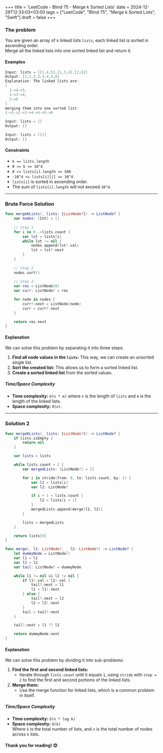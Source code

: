 +++
title = 'LeetCode - Blind 75 - Merge k Sorted Lists'
date = 2024-12-29T12:33:03+03:00
tags = ["LeetCode", "Blind 75", "Merge k Sorted Lists", "Swift"]
draft = false
+++

### The problem  
You are given an array of `k` linked lists `lists`, each linked list is sorted in ascending order.  
Merge all the linked lists into one sorted linked list and return it.

#### Examples
```swift
Input: lists = [[1,4,5],[1,3,4],[2,6]]
Output: [1,1,2,3,4,4,5,6]
Explanation: The linked lists are:
[
  1->4->5,
  1->3->4,
  2->6
]
merging them into one sorted list:
1->1->2->3->4->4->5->6
```

```swift
Input: lists = []
Output: []
```

```swift
Input: lists = [[]]
Output: []
```

#### Constraints  
* `k == lists.length`  
* `0 <= k <= 10^4`  
* `0 <= lists[i].length <= 500`  
* `-10^4 <= lists[i][j] <= 10^4`  
* `lists[i]` is sorted in ascending order.  
* The sum of `lists[i].length` will not exceed `10^4`.

---

### Brute Force Solution  
```swift
func mergeKLists(_ lists: [ListNode?]) -> ListNode? {
    var nodes: [Int] = []
	
    // Step 1
    for i in 0..<lists.count {
        var lst = lists[i]
        while lst != nil {
            nodes.append(lst!.val)
            lst = lst?.next
        }
    }
	
    // Step 2
    nodes.sort()
	
    // Step 3
    var res = ListNode(0)
    var curr: ListNode? = res

    for node in nodes {
        curr?.next = ListNode(node)
        curr = curr?.next
    }

    return res.next
}
```

#### Explanation  
We can solve this problem by separating it into three steps:  
1. **Find all node values in the `lists`:** This way, we can create an unsorted single list.  
2. **Sort the created list:** This allows us to form a sorted linked list.  
3. **Create a sorted linked list** from the sorted values.

##### Time/Space Complexity  
* **Time complexity:** `O(n * m)` where `n` is the length of `lists` and `m` is the length of the linked lists.  
* **Space complexity:** `O(n)`.  

---

### Solution 2  
```swift
func mergeKLists(_ lists: [ListNode?]) -> ListNode? {
    if lists.isEmpty {
        return nil
    }

    var lists = lists

    while lists.count > 1 {
        var mergedLists: [ListNode?] = []

        for i in stride(from: 0, to: lists.count, by: 2) {
            var l1 = lists[i]
            var l2: ListNode?

            if i + 1 < lists.count {
                l2 = lists[i + 1]
            }
            mergedLists.append(merge(l1, l2))
        }

        lists = mergedLists
    }

    return lists[0]
}

func merge(_ l1: ListNode?, _ l2: ListNode?) -> ListNode? {
    let dummyNode = ListNode()
    var l1 = l1
    var l2 = l2
    var tail: ListNode? = dummyNode

    while l1 != nil && l2 != nil {
        if l1!.val < l2!.val {
            tail?.next = l1
            l1 = l1!.next
        } else {
            tail?.next = l2
            l2 = l2!.next
        }
        tail = tail?.next
    }

    tail?.next = l1 ?? l2

    return dummyNode.next
}
```

#### Explanation  
We can solve this problem by dividing it into sub-problems:  
1. **Find the first and second linked lists:**  
   - Iterate through `lists.count` until it equals `1`, using `stride` with `step = 2` to find the first and second portions of the linked lists.  
2. **Merge them:**  
   - Use the merge function for linked lists, which is a common problem in itself.

##### Time/Space Complexity  
* **Time complexity:** `O(n * log k)`  
* **Space complexity:** `O(k)`  
Where `k` is the total number of lists, and `n` is the total number of nodes across `k` lists.  

#### Thank you for reading! 😊
